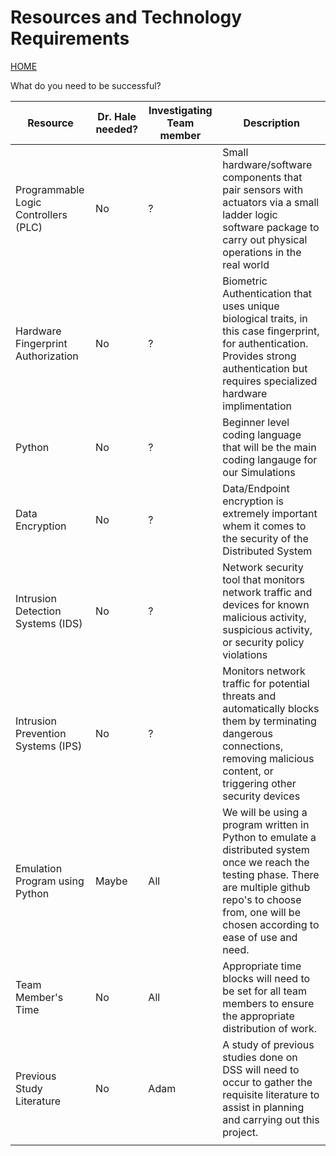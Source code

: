 # Resources and Technology Requirements
[HOME](https://github.com/adamspanier/Distributed-Systems-Security)

What do you need to be successful?

|Resource  | Dr. Hale needed? | Investigating Team member | Description |
|-------------------|---------|---------------------------|-------------|
|Programmable Logic Controllers (PLC) | No | ? |Small hardware/software components that pair sensors with actuators via a small ladder logic software package to carry out physical operations in the real world |
|Hardware Fingerprint Authorization | No | ? |Biometric Authentication that uses unique biological traits, in this case fingerprint, for authentication. Provides strong authentication but requires specialized hardware implimentation|
|Python | No | ? |Beginner level coding language that will be the main coding langauge for our Simulations |
|Data Encryption | No| ? |Data/Endpoint encryption is extremely important whem it comes to the security of the Distributed System |
|Intrusion Detection Systems (IDS) | No | ? |Network security tool that monitors network traffic and devices for known malicious activity, suspicious activity, or security policy violations |
|Intrusion Prevention Systems (IPS)| No | ? |Monitors network traffic for potential threats and automatically blocks them by terminating dangerous connections, removing malicious content, or triggering other security devices |
|Emulation Program using Python| Maybe | All | We will be using a program written in Python to emulate a distributed system once we reach the testing phase. There are multiple github repo's to choose from, one will be chosen according to ease of use and need. |
|Team Member's Time | No | All  | Appropriate time blocks will need to be set for all team members to ensure the appropriate distribution of work. |
|Previous Study Literature | No | Adam | A study of previous studies done on DSS will need to occur to gather the requisite literature to assist in planning and carrying out this project. |
|| |  | |
